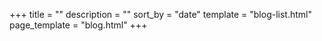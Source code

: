 +++
title = ""
description = ""
sort_by = "date"
template = "blog-list.html"
page_template = "blog.html"
+++